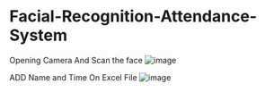 # Facial-Recognition-Attendance-System
Opening Camera And Scan the face
![image](https://github.com/preetisingh705/Facial-Recognition-Attendance-System/assets/126236964/5a8c6cfd-a890-4a11-b462-bf6cfce930df)

ADD  Name and Time On Excel File
![image](https://github.com/preetisingh705/Facial-Recognition-Attendance-System/assets/126236964/0f572acb-d5b7-455a-ad3f-8d0db5ad2568)

